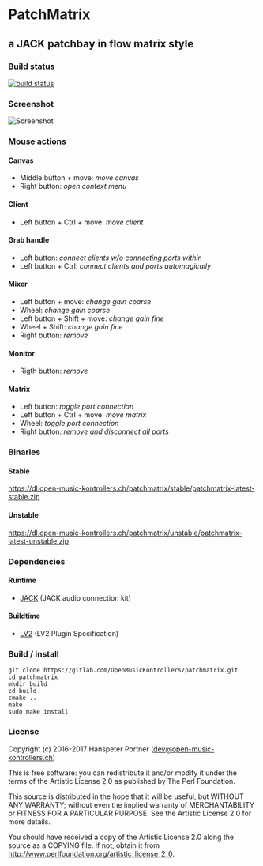 # PatchMatrix

## a JACK patchbay in flow matrix style

### Build status

[![build status](https://gitlab.com/OpenMusicKontrollers/patchmatrix/badges/master/build.svg)](https://gitlab.com/OpenMusicKontrollers/patchmatrix/commits/master)

### Screenshot
![Screenshot](https://gitlab.com/OpenMusicKontrollers/patchmatrix/raw/master/patchmatrix_screeny.png "PatchMatrix Screenshot")

### Mouse actions

#### Canvas
* Middle button + move: _move canvas_
* Right button: _open context menu_

#### Client
* Left button + Ctrl + move: _move client_

#### Grab handle
* Left button: _connect clients w/o connecting ports within_
* Left button + Ctrl: _connect clients and ports automagically_

#### Mixer
* Left button + move: _change gain coarse_
* Wheel: _change gain coarse_
* Left button + Shift + move: _change gain fine_
* Wheel + Shift: _change gain fine_
* Right button: _remove_

#### Monitor
* Rigth button: _remove_

#### Matrix
* Left button: _toggle port connection_
* Left button + Ctrl + move: _move matrix_
* Wheel: _toggle port connection_
* Right button: _remove and disconnect all ports_

### Binaries

#### Stable

https://dl.open-music-kontrollers.ch/patchmatrix/stable/patchmatrix-latest-stable.zip

#### Unstable

https://dl.open-music-kontrollers.ch/patchmatrix/unstable/patchmatrix-latest-unstable.zip

### Dependencies

#### Runtime
* [JACK](http://jackaudio.org/) (JACK audio connection kit)

#### Buildtime
* [LV2](http://lv2plug.in) (LV2 Plugin Specification)

### Build / install

	git clone https://gitlab.com/OpenMusicKontrollers/patchmatrix.git
	cd patchmatrix 
	mkdir build
	cd build
	cmake ..
	make
	sudo make install

### License

Copyright (c) 2016-2017 Hanspeter Portner (dev@open-music-kontrollers.ch)

This is free software: you can redistribute it and/or modify
it under the terms of the Artistic License 2.0 as published by
The Perl Foundation.

This source is distributed in the hope that it will be useful,
but WITHOUT ANY WARRANTY; without even the implied warranty of
MERCHANTABILITY or FITNESS FOR A PARTICULAR PURPOSE. See the
Artistic License 2.0 for more details.

You should have received a copy of the Artistic License 2.0
along the source as a COPYING file. If not, obtain it from
<http://www.perlfoundation.org/artistic_license_2_0>.
